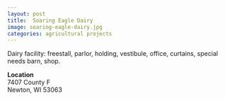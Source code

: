 ```yaml
---
layout: post
title:  Soaring Eagle Dairy
image: soaring-eagle-dairy.jpg
categories: agricultural projects
---
```


Dairy facility: freestall, parlor, holding, vestibule, office, curtains, special needs barn, shop.

**Location**  
7407 County F  
Newton, WI 53063